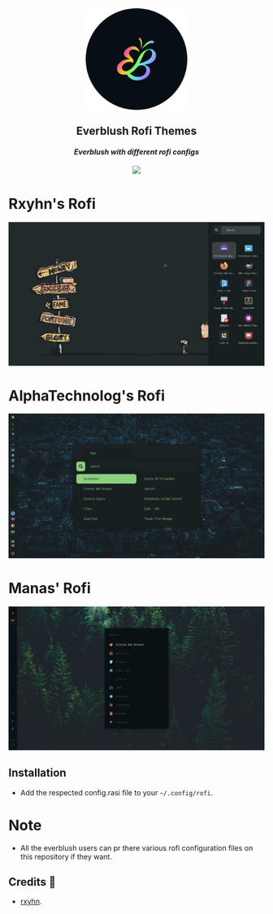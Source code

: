 <div align="center">
<img align="center" src="https://raw.githubusercontent.com/Everblush/assets/main/logo.png" height="200px" width="200px" alt="logo"> 
</div> 

<h2 align="center">Everblush Rofi Themes</h2>

<p>
<h4 align="center"> <i>Everblush with different rofi configs </i> </h4>
</p> 

<p align="center"> 
<img src="https://img.shields.io/static/v1?label=license&message=MIT&color=8ccf7e&labelColor=22292b&style=for-the-badge">
</p>

# Rxyhn's Rofi
<p align="center"> 
<img src="./assets/rxyhn-rofi.png" alt="rayhans rofi"> 
</p>

# AlphaTechnolog's Rofi
<p align="center">
<img src="./assets/alphatechnolog-rofi.png" alt="alphatechnolog's rofi">
</p>

# Manas'  Rofi
<p align="center">
<img src="./assets/manas-rofi.png" alt="manas' rofi">
</p>

## Installation
- Add the respected config.rasi file to your ```~/.config/rofi```.

# Note
- All the everblush users can pr there various rofi configuration files on this repository if they want. 

## Credits 💝
- [rxyhn](https://github.com/rxyhn).
